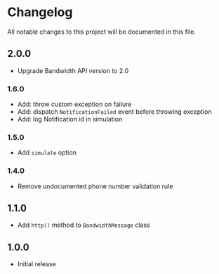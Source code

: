 # Changelog

All notable changes to this project will be documented in this file.

## 2.0.0
* Upgrade Bandwidth API version to 2.0 

### 1.6.0
* Add: throw custom exception on failure
* Add: dispatch `NotificationFailed` event before throwing exception
* Add: log Notification id in simulation

### 1.5.0
* Add `simulate` option

### 1.4.0
* Remove undocumented phone number validation rule

## 1.1.0
* Add `http()` method to `BandwidthMessage` class

## 1.0.0
* Initial release
